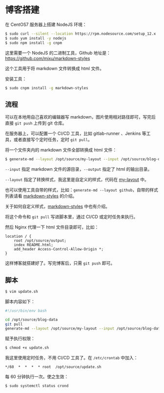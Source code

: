 # 博客搭建

在 CentOS7 服务器上搭建 NodeJS 环境：

```bash
$ sudo curl --silent --location https://rpm.nodesource.com/setup_12.x | bash -
$ sudo yum install -y nodejs
$ sudo npm install -g cnpm
```

这里需要一个 NodeJS 的二进制工具，Github 地址是：https://github.com/mixu/markdown-styles

这个工具用于将 markdown 文件转换成 html 文件。

安装工具：

```bash
$ sudo cnpm install -g markdown-styles
```



## 流程

可以在本地用自己喜欢的编辑器写 markdown，图片使用相对路径即可，写完后直接 `git push` 上传到 git 仓库。

在服务器上，可以配置一个 CI/CD 工具，比如 gitlab-runner 、Jenkins 等工具，或者直接写个定时任务，定时 `git pull`。

将一个文件夹内的 markdown 文件全部转换成 html 文件：

```bash
$ generate-md --layout /opt/source/my-layout --input /opt/source/blog-data/ --output /opt/source/output
```

`--input` 指定 markdown 文件的源目录，`--output` 指定了 html 的输出目录。

`--layout` 指定了转换样式，我这里是自定义的样式，代码在 [my-layout](https://github.com/xujiyou/blog-data/tree/master/其他/日常/my-layout) 中。

也可以使用工具自带的样式，比如：`generate-md --layout github`，自带的样式列表请看 [markdown-styles](https://github.com/mixu/markdown-styles) 的介绍。

关于如何自定义样式，[markdown-styles](https://github.com/mixu/markdown-styles) 中也有介绍。

将这个命令和 `git pull` 写进脚本里，通过 CI/CD 或定时任务来执行。

然后 Nginx 代理一下 html 文件目录即可，比如：

```
location / {
    root /opt/source/output;
    index README.html;
    add_header Access-Control-Allow-Origin *;
}
```

这样博客就搭建好了。写完博客后，只需 `git push` 即可。



## 脚本

```bash
$ vim update.sh
```

脚本内容如下：

```bash
#!/usr/bin/env bash

cd /opt/source/blog-data
git pull
generate-md --layout /opt/source/my-layout --input /opt/source/blog-data/ --output /opt/source/output
```

赋予执行权限：

```bash
$ chmod +x update.sh
```

我这里使用定时任务，不用 CI/CD 工具了。在 `/etc/crontab` 中加入：

```
*/60  *  *  *  * root  /opt/source/update.sh
```

每 60 分钟执行一次。使之生效：

```bash
$ sudo systemctl status crond
```



















